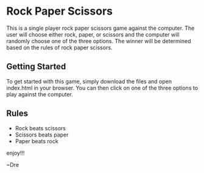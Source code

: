 # Rock Paper Scissors

This is a single player rock paper scissors game against the computer. The user will choose either rock, paper, or scissors and the computer will randomly choose one of the three options. The winner will be determined based on the rules of rock paper scissors. 

## Getting Started 

To get started with this game, simply download the files and open index.html in your browser. You can then click on one of the three options to play against the computer. 

## Rules 
- Rock beats scissors 
- Scissors beats paper 
- Paper beats rock

enjoy!!!

~Dre
